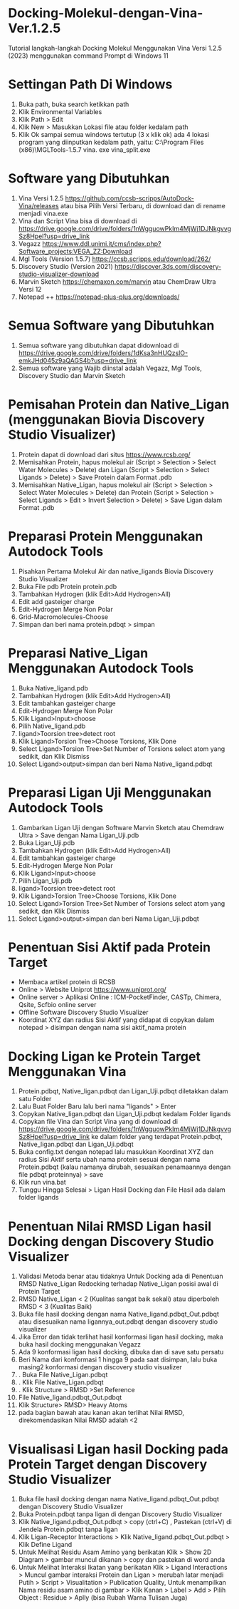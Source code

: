 # Docking-Molekul-dengan-Vina-Ver.1.2.5
Tutorial langkah-langkah Docking Molekul Menggunakan Vina Versi 1.2.5 (2023) menggunakan command Prompt di Windows 11

# Settingan Path Di Windows
1. Buka path, buka search ketikkan path
2. Klik Environmental Variables
3. Klik Path > Edit
4. Klik New > Masukkan Lokasi file atau folder kedalam path
5. Klik Ok sampai semua windows tertutup (3 x klik ok)
ada 4 lokasi program yang diinputkan kedalam path, yaitu:
C:\Program Files (x86)\MGLTools-1.5.7
vina. exe
vina_split.exe

# Software yang Dibutuhkan
1. Vina Versi 1.2.5 https://github.com/ccsb-scripps/AutoDock-Vina/releases atau bisa Pilih Versi Terbaru, di download dan di rename menjadi vina.exe
2. Vina dan Script Vina bisa di download di https://drive.google.com/drive/folders/1nWgguowPkIm4MjWj1DJNkgvvgSz8Hpel?usp=drive_link
3. Vegazz https://www.ddl.unimi.it/cms/index.php?Software_projects:VEGA_ZZ:Download
4. Mgl Tools (Version 1.5.7) https://ccsb.scripps.edu/download/262/
5. Discovery Studio (Version 2021) https://discover.3ds.com/discovery-studio-visualizer-download
6. Marvin Sketch https://chemaxon.com/marvin atau ChemDraw Ultra Versi 12
7. Notepad ++ https://notepad-plus-plus.org/downloads/

# Semua Software yang Dibutuhkan
1. Semua software yang dibutuhkan dapat didownload di https://drive.google.com/drive/folders/1dKsa3nHUQzslO-emkJHd045z9aQAGS4b?usp=drive_link
2. Semua software yang Wajib diinstal adalah Vegazz,  Mgl Tools, Discovery Studio dan Marvin Sketch


# Pemisahan Protein dan Native_Ligan (menggunakan Biovia Discovery Studio Visualizer)
1. Protein dapat di download dari situs https://www.rcsb.org/
2. Memisahkan Protein, hapus molekul air (Script > Selection > Select Water Molecules > Delete) dan Ligan (Script > Selection > Select Ligands > Delete) > Save Protein dalam Format .pdb
3. Memisahkan Native_Ligan, hapus molekul air (Script > Selection > Select Water Molecules > Delete) dan Protein (Script > Selection > Select Ligands > Edit > Invert Selection > Delete) > Save Ligan dalam Format .pdb

# Preparasi Protein Menggunakan Autodock Tools
1. Pisahkan Pertama Molekul Air dan native_ligands Biovia Discovery Studio Visualizer
2. Buka File pdb Protein protein.pdb
3. Tambahkan Hydrogen (klik Edit>Add Hydrogen>All)
4. Edit add gasteiger charge
5. Edit-Hydrogen Merge Non Polar
6. Grid-Macromolecules-Choose
7. Simpan dan beri nama protein.pdbqt > simpan

# Preparasi Native_Ligan Menggunakan Autodock Tools
1. Buka Native_ligand.pdb
2. Tambahkan Hydrogen (klik Edit>Add Hydrogen>All)
3. Edit tambahkan gasteiger charge
4. Edit-Hydrogen Merge Non Polar
5. Klik Ligand>Input>choose
6. Pilih Native_ligand.pdb
7. ligand>Toorsion tree>detect root
8. Klik Ligand>Torsion Tree>Choose Torsions, Klik Done
9. Select Ligand>Torsion Tree>Set Number of Torsions select atom yang sedikit, dan Klik Dismiss
10. Select Ligand>output>simpan dan beri Nama Native_ligand.pdbqt

# Preparasi Ligan Uji Menggunakan Autodock Tools
1. Gambarkan Ligan Uji dengan Software Marvin Sketch atau Chemdraw Ultra > Save dengan Nama Ligan_Uji.pdb
2. Buka Ligan_Uji.pdb
3. Tambahkan Hydrogen (klik Edit>Add Hydrogen>All)
4. Edit tambahkan gasteiger charge
5. Edit-Hydrogen Merge Non Polar
6. Klik Ligand>Input>choose
7. Pilih Ligan_Uji.pdb
8. ligand>Toorsion tree>detect root
9. Klik Ligand>Torsion Tree>Choose Torsions, Klik Done
10. Select Ligand>Torsion Tree>Set Number of Torsions select atom yang sedikit, dan Klik Dismiss
11. Select Ligand>output>simpan dan beri Nama Ligan_Uji.pdbqt

# Penentuan Sisi Aktif pada Protein Target
- Membaca artikel protein di RCSB
- Online > Website Uniprot https://www.uniprot.org/
- Online server >  Aplikasi Online : ICM-PocketFinder, CASTp, Chimera, Qsite, Scfbio online server
- Offline Software Discovery Studio Visualizer
- Koordinat XYZ dan radius Sisi Aktif yang didapat di copykan dalam notepad > disimpan dengan nama sisi aktif_nama protein 

# Docking Ligan ke Protein Target Menggunakan Vina
1. Protein.pdbqt, Native_ligan.pdbqt dan Ligan_Uji.pdbqt diletakkan dalam satu Folder
2. Lalu Buat Folder Baru lalu beri nama "ligands" > Enter
3. Copykan Native_ligan.pdbqt dan Ligan_Uji.pdbqt kedalam Folder ligands
4. Copykan file Vina dan Script Vina yang di download di https://drive.google.com/drive/folders/1nWgguowPkIm4MjWj1DJNkgvvgSz8Hpel?usp=drive_link ke dalam folder yang terdapat Protein.pdbqt, Native_ligan.pdbqt dan Ligan_Uji.pdbqt
5. Buka config.txt dengan notepad lalu masukkan Koordinat XYZ dan radius Sisi Aktif serta ubah nama protein sesuai dengan nama Protein.pdbqt (kalau namanya dirubah, sesuaikan penamaannya dengan file pdbqt proteinnya) > save
6. Klik run vina.bat
7. Tunggu Hingga Selesai > Ligan Hasil Docking dan File Hasil ada dalam folder ligands

# Penentuan Nilai RMSD Ligan hasil Docking dengan Discovery Studio Visualizer
1. Validasi Metoda benar atau tidaknya Untuk Docking ada di Penentuan RMSD Native_Ligan Redocking terhadap Native_Ligan posisi awal di Protein Target
2. RMSD Native_Ligan < 2 (Kualitas sangat baik sekali) atau diperboleh RMSD < 3 (Kualitas Baik)
3. Buka file hasil docking dengan nama Native_ligand.pdbqt_Out.pdbqt atau disesuaikan nama ligannya_out.pdbqt dengan discovery studio visualizer
4. Jika Error dan tidak terlihat hasil konformasi ligan hasil docking, maka buka hasil docking menggunakan Vegazz
5. Ada 9 konformasi ligan hasil docking, dibuka dan di save satu persatu
6. Beri Nama dari konformasi 1 hingga 9 pada saat disimpan, lalu buka masing2 konformasi dengan discovery studio visualizer
7. . Buka File Native_Ligan.pdbqt
8. . Klik File Native_Ligan.pdbqt
9. . Klik Structure > RMSD >Set Reference
10. File Native_ligand.pdbqt_Out.pdbqt
11. Klik Structure> RMSD> Heavy Atoms
12. pada bagian bawah atau kanan akan terlihat Nilai RMSD, direkomendasikan Nilai RMSD adalah <2
   
# Visualisasi Ligan hasil Docking pada Protein Target dengan Discovery Studio Visualizer
1. Buka file hasil docking dengan nama Native_ligand.pdbqt_Out.pdbqt dengan Discovery Studio Visualizer
2. Buka Protein.pdbqt tanpa ligan di dengan Discovery Studio Visualizer
3. Klik Native_ligand.pdbqt_Out.pdbqt > copy (ctrl+C) , Pastekan (ctrl+V) di Jendela Protein.pdbqt tanpa ligan
4. Klik Ligan-Receptor Interactions > Klik Native_ligand.pdbqt_Out.pdbqt > Klik Define Ligand
5. Untuk Melihat Residu Asam Amino yang berikatan Klik > Show 2D Diagram > gambar muncul dikanan > copy dan pastekan di word anda
6. Untuk Melihat Interaksi Ikatan yang berikatan Klik > Ligand Interactions > Muncul gambar interaksi Protein dan Ligan > merubah latar menjadi Putih > Script > Visualitation > Publication Quality, Untuk menampilkan Nama residu asam amino di gambar > Klik Kanan > Label > Add > Pilih Object : Residue > Aplly (bisa Rubah Warna Tulisan Juga)
